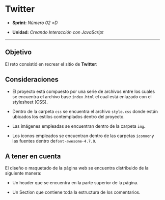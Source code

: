 # Twitter

* **Sprint:** _Número 02 =D_

* **Unidad:** _Creando Interacción con JavaScript_


***


## Objetivo

El reto consistió en recrear el sitio de **Twitter**:

## Consideraciones

* El proyecto está compuesto por una serie de archivos entre los cuales se
encuentra el archivo base `index.html` el cual está enlazado con el
stylesheet (CSS).

* Dentro de la carpeta `css` se encuentra el archivo `style.css` donde están 
ubicados los estilos contemplados dentro del proyecto.

* Las imágenes empleadas se encuentran dentro de la carpeta `img`.

* Los iconos empleados se encuentran dentro de las carpetas `icomoon`y
las fuentes dentro de`font-awesome-4.7.0`.

## A tener en cuenta

El diseño o maquetado de la página web se encuentra distribuido de la siguiente
manera:

* Un header que se encuentra en la parte superior
de la página.

* Un Section que contiene toda la estructura de los comentarios.



